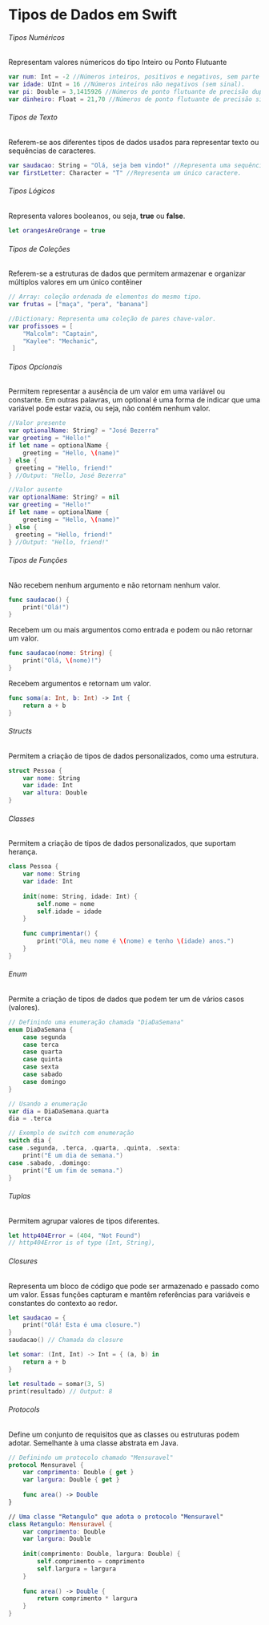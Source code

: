 <h1> Tipos de Dados em Swift </h1>

<h6>Tipos Numéricos</h6>
<p>Representam valores númericos do tipo Inteiro ou Ponto Flutuante</p>

```swift
var num: Int = -2 //Números inteiros, positivos e negativos, sem parte decimal.
var idade: UInt = 16 //Números inteiros não negativos (sem sinal).
var pi: Double = 3,1415926 //Números de ponto flutuante de precisão dupla(pelo menos 15 dígitos significativos).
var dinheiro: Float = 21,70 //Números de ponto flutuante de precisão simples(pelo menos 6 dígitos significativos).
```
<h6>Tipos de Texto</h6>
<p>Referem-se aos diferentes tipos de dados usados para representar texto ou sequências de caracteres. </p>

```swift 
var saudacao: String = "Olá, seja bem vindo!" //Representa uma sequência de caracteres de texto.
var firstLetter: Character = "T" //Representa um único caractere.
```
<h6>Tipos Lógicos</h6>
<p>Representa valores booleanos, ou seja, <strong>true</strong> ou <strong>false</strong>.</p>

```swift
let orangesAreOrange = true
 ```

<h6>Tipos de Coleções</h6>
<p>Referem-se a estruturas de dados que permitem armazenar e organizar múltiplos valores em um único contêiner</p>

```swift
// Array: coleção ordenada de elementos do mesmo tipo.
var frutas = ["maça", "pera", "banana"] 

//Dictionary: Representa uma coleção de pares chave-valor.
var profissoes = [ 
    "Malcolm": "Captain",
    "Kaylee": "Mechanic",
 ] 
```

<h6>Tipos Opcionais</h6> 
<p>Permitem representar a ausência de um valor em uma variável ou constante. Em outras palavras, um optional é uma forma de indicar que uma variável pode estar vazia, ou seja, não contém nenhum valor. </p> 

```swift
//Valor presente
var optionalName: String? = "José Bezerra"
var greeting = "Hello!"
if let name = optionalName {
    greeting = "Hello, \(name)"
} else {
  greeting = "Hello, friend!"
} //Output: "Hello, José Bezerra"

//Valor ausente
var optionalName: String? = nil
var greeting = "Hello!"
if let name = optionalName {
    greeting = "Hello, \(name)"
} else {
  greeting = "Hello, friend!"
} //Output: "Hello, friend!"
```
<h6>Tipos de Funções</h6>
<p>Não recebem nenhum argumento e não retornam nenhum valor.</p>

```swift
func saudacao() {
    print("Olá!")
}
```

<p>Recebem um ou mais argumentos como entrada e podem ou não retornar um valor.</p>

```swift
func saudacao(nome: String) {
    print("Olá, \(nome)!")
}
```

<p>Recebem argumentos e retornam um valor.</p>

```swift
func soma(a: Int, b: Int) -> Int {
    return a + b
}
```

<h6>Structs</h6>
<p>Permitem a criação de tipos de dados personalizados, como uma estrutura.</p>


```swift
struct Pessoa {
    var nome: String
    var idade: Int
    var altura: Double
}
```

<h6>Classes</h6>
<p>Permitem a criação de tipos de dados personalizados, que suportam herança.</p>

```swift
class Pessoa {
    var nome: String
    var idade: Int
    
    init(nome: String, idade: Int) {
        self.nome = nome
        self.idade = idade
    }
    
    func cumprimentar() {
        print("Olá, meu nome é \(nome) e tenho \(idade) anos.")
    }
}
```

<h6>Enum</h6>
<p>Permite a criação de tipos de dados que podem ter um de vários casos (valores).</p>

```swift
// Definindo uma enumeração chamada "DiaDaSemana"
enum DiaDaSemana {
    case segunda
    case terca
    case quarta
    case quinta
    case sexta
    case sabado
    case domingo
}

// Usando a enumeração
var dia = DiaDaSemana.quarta
dia = .terca

// Exemplo de switch com enumeração
switch dia {
case .segunda, .terca, .quarta, .quinta, .sexta:
    print("É um dia de semana.")
case .sabado, .domingo:
    print("É um fim de semana.")
}

```

<h6>Tuplas</h6>
<p>Permitem agrupar valores de tipos diferentes.</p>

```swift
let http404Error = (404, "Not Found")
// http404Error is of type (Int, String),
```

<h6>Closures</h6>
<p>Representa um bloco de código que pode ser armazenado e passado como um valor. Essas funções capturam e mantêm referências para variáveis e constantes do contexto ao redor.</p>

```swift
let saudacao = {
    print("Olá! Esta é uma closure.")
}
saudacao() // Chamada da closure

let somar: (Int, Int) -> Int = { (a, b) in
    return a + b
}

let resultado = somar(3, 5)
print(resultado) // Output: 8
```

<h6>Protocols</h6>
<p>Define um conjunto de requisitos que as classes ou estruturas podem adotar. Semelhante à uma classe abstrata em Java.</p>

```swift
// Definindo um protocolo chamado "Mensuravel"
protocol Mensuravel {
    var comprimento: Double { get }
    var largura: Double { get }
    
    func area() -> Double
}

// Uma classe "Retangulo" que adota o protocolo "Mensuravel"
class Retangulo: Mensuravel {
    var comprimento: Double
    var largura: Double
    
    init(comprimento: Double, largura: Double) {
        self.comprimento = comprimento
        self.largura = largura
    }
    
    func area() -> Double {
        return comprimento * largura
    }
}
```


